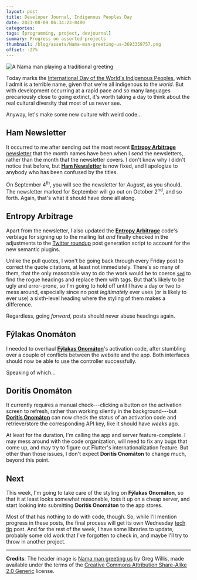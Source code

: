 ```yaml
---
layout: post
title: Developer Journal, Indigenous Peoples Day
date: 2021-08-09 06:34:23-0400
categories:
tags: [programming, project, devjournal]
summary: Progress on assorted projects
thumbnail: /blog/assets/Nama-man-greeting-us-3693359757.png
offset: -27%
---
```


![A Nama man playing a traditional greeting](/blog/assets/Nama-man-greeting-us-3693359757.png "A traditional Nama greeting")

Today marks the [International Day of the World's Indigenous Peoples](https://en.wikipedia.org/wiki/International_Day_of_the_World%27s_Indigenous_Peoples), which I admit is a terrible name, given that we're all indigenous to the *world*.  But with development occurring at a rapid pace and so many languages precariously close to going extinct, it's worth taking a day to think about the real cultural diversity that most of us never see.

Anyway, let's make some new culture with weird code...

## Ham Newsletter

It occurred to me after sending out the most recent [**Entropy Arbitrage** newsletter](https://entropy-arbitrage.mailchimpsites.com/) that the month names have been when I *send* the newsletters, rather than the month that the newsletter covers.  I don't know why I didn't notice that before, but [**Ham Newsletter**](https://github.com/jcolag/ham-newsletter) is now fixed, and I apologize to anybody who has been confused by the titles.

On September 4<sup>th</sup>, you will see the newsletter for *August*, as you should.  The newsletter marked for September will go out on October 2<sup>nd</sup>, and so forth.  Again, that's what it should have done all along.

## Entropy Arbitrage

Apart from the newsletter, I also updated the [**Entropy Arbitrage**](https://github.com/jcolag/entropy-arbitrage-code) code's verbiage for signing up to the mailing list *and* finally checked in the adjustments to the [Twitter roundup](/blog/tag/linkdump) post generation script to account for the new semantic plugins.

Unlike the pull quotes, I won't be going back through every Friday post to correct the quote citations, at least not immediately.  There's so many of them, that the only reasonable way to do the work would be to coerce [`sed`](https://en.wikipedia.org/wiki/Sed) to find the rogue headings and replace them with tags.  But that's likely to be ugly and error-prone, so I'm going to hold off until I have a day or two to mess around, especially since no post *legitimately* ever uses (or is likely to ever use) a sixth-level heading where the styling of them makes a difference.

Regardless, going *forward*, posts should never abuse headings again.

## Fýlakas Onomáton

I needed to overhaul [**Fýlakas Onomáton**](https://github.com/jcolag/fylakas-onomaton)'s activation code, after stumbling over a couple of conflicts between the website and the app.  Both interfaces should now be able to use the controller successfully.

Speaking of which...

## Doritís Onomáton

It currently requires a manual check---clicking a button on the activation screen to refresh, rather than working silently in the background---but [**Doritís Onomáton**](https://github.com/jcolag/doritis-onomaton) can now check the status of an activation code and retrieve/store the corresponding API key, like it should have *weeks* ago.

At least for the duration, I'm calling the app and server feature-complete.  I may mess around with the code organization, will need to fix any bugs that come up, and may try to figure out Flutter's internationalization feature.  But other than those issues, I don't expect **Doritís Onomáton** to change much, beyond this point.

## Next

This week, I'm going to take care of the styling on **Fýlakas Onomáton**, so that it at least looks somewhat reasonable, toss it up on a cheap server, and start looking into submitting **Doritís Onomáton** to the app stores.

Most of that has nothing to do with code, though.  So, while I'll mention progress in these posts, the final process will get its own Wednesday [tech tip](/blog/tag/techtips) post.  And for the rest of the week, I have some libraries to update, probably some old work that I've forgotten to check in, and maybe I'll try to throw in another project.

* * *

**Credits**:  The header image is [Nama man greeting us](https://commons.wikimedia.org/wiki/File:Nama_man_greeting_us_%283693359757%29.jpg) by Greg Willis, made available under the terms of the [Creative Commons Attribution Share-Alike 2.0 Generic](https://creativecommons.org/licenses/by-sa/2.0/deed.en) license.
